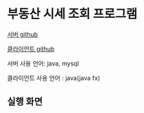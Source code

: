 # 부동산 시세 조회 프로그램

[서버 github](https://github.com/HoChangSUNG/creativeProjectServer)

[클라이언트 github](https://github.com/HoChangSUNG/creativeProjectClient)

서버 사용 언어: java, mysql

클라이언트 사용 언어 : java(java fx)

## 실행 화면
